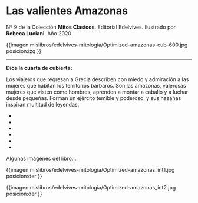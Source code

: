 # Las valientes Amazonas
Nº 9 de la Colección **Mitos Clásicos**. Editorial Edelvives. Ilustrado por **Rebeca Luciani**. Año 2020

{{imagen mislibros/edelvives-mitologia/Optimized-amazonas-cub-600.jpg posicion:izq }}



---

**Dice la cuarta de cubierta:**



Los viajeros que regresan a Grecia describen con miedo y admiración a las mujeres que habitan los territorios bárbaros. Son las amazonas, valerosas  mujeres que visten como hombres, aprenden a montar a caballo y a luchar desde pequeñas. Forman un ejército temible y poderoso, y sus hazañas inspiran multitud de leyendas.



*

*

*

*

*

*

Algunas imágenes del libro...

{{imagen mislibros/edelvives-mitologia/Optimized-amazonas_int1.jpg posicion:der }}

{{imagen mislibros/edelvives-mitologia/Optimized-amazonas_int2.jpg posicion:der }}


